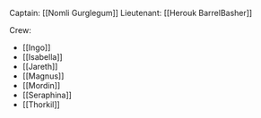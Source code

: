 Captain: [[Nomli Gurglegum]]
Lieutenant: [[Herouk BarrelBasher]]

Crew:
- [[Ingo]]
- [[Isabella]]
- [[Jareth]]
- [[Magnus]]
- [[Mordin]]
- [[Seraphina]]
- [[Thorkil]]